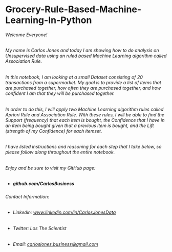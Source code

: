 # Grocery-Rule-Based-Machine-Learning-In-Python
###### Welcome Everyone!

###### My name is Carlos Jones and today I am showing how to do analysis on Unsupervised data using an ruled based Machine Learning algorithm called Association Rule.

###### In this notebook, I am looking at a small Dataset consisting of 20 transactions from a supermarket. My goal is to provide a list of items that are purchased together, how often they are purchased together, and how confident I am that they will be purchased together.

###### In order to do this, I will apply two Machine Learning algorithm rules called Apriori Rule and Association Rule. With these rules, I will be able to find the Support (frequency) that each item is bought, the Confidence that I have in an item being bought given that a previous item is bought, and the Lift (strength of my Confidence) for each itemset.

###### I have listed instructions and reasoning for each step that I take below, so please follow along throughout the entire notebook.

###### Enjoy and be sure to visit my GitHub page: 
- ##### github.com/CarlosBusiness

###### Contact Information:
- ###### Linkedin: www.linkedin.com/in/CarlosJonesData
- ###### Twitter: Los The Scientist
- ###### Email: carlosjones.business@gmail.com
